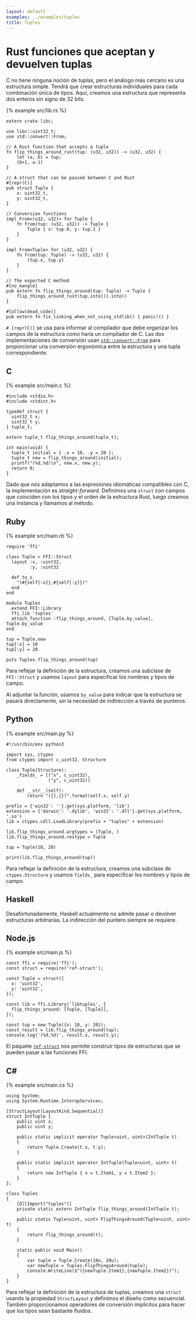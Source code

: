 ```yaml
---
layout: default
examples: ../examples/tuples
title: Tuples
---
```


# Rust funciones que aceptan y devuelven tuplas

C no tiene ninguna noción de tuplas, pero el análogo más cercano es una estructura
simple. Tendrá que crear estructuras individuales para cada combinación única de
tipos. Aquí, creamos una estructura que representa dos enteros sin signo de 32 bits.

{% example src/lib.rs %}

```
extern crate libc;

use libc::uint32_t;
use std::convert::From;

// A Rust function that accepts a tuple
fn flip_things_around_rust(tup: (u32, u32)) -> (u32, u32) {
    let (a, b) = tup;
    (b+1, a-1)
}

// A struct that can be passed between C and Rust
#[repr(C)]
pub struct Tuple {
    x: uint32_t,
    y: uint32_t,
}

// Conversion functions
impl From<(u32, u32)> for Tuple {
    fn from(tup: (u32, u32)) -> Tuple {
        Tuple { x: tup.0, y: tup.1 }
    }
}

impl From<Tuple> for (u32, u32) {
    fn from(tup: Tuple) -> (u32, u32) {
        (tup.x, tup.y)
    }
}

// The exported C method
#[no_mangle]
pub extern fn flip_things_around(tup: Tuple) -> Tuple {
    flip_things_around_rust(tup.into()).into()
}

#[allow(dead_code)]
pub extern fn fix_linking_when_not_using_stdlib() { panic!() }
```

`# [repr(C)]` se usa para informar al compilador que debe organizar los campos de la
estructura como haría un compilador de C. Las dos implementaciones de conversión
usan [`std::convert::From`][From] para proporcionar una conversión ergonómica entre
la estructura y una tupla correspondiente.

[From]: http://doc.rust-lang.org/std/convert/trait.From.html

## C

{% example src/main.c %}

```
#include <stdio.h>
#include <stdint.h>

typedef struct {
  uint32_t x;
  uint32_t y;
} tuple_t;

extern tuple_t flip_things_around(tuple_t);

int main(void) {
  tuple_t initial = { .x = 10, .y = 20 };
  tuple_t new = flip_things_around(initial);
  printf("(%d,%d)\n", new.x, new.y);
  return 0;
}
```

Dado que nos adaptamos a las expresiones idiomáticas compatibles con C, la
implementación es *straight-forward*. Definimos una `struct` con campos que
coinciden con los tipos y el orden de la estructura Rust, luego creamos una
instancia y llamamos al método.

## Ruby

{% example src/main.rb %}

```
require 'ffi'

class Tuple < FFI::Struct
  layout :x, :uint32,
         :y, :uint32

  def to_s
    "(#{self[:x]},#{self[:y]})"
  end
end

module Tuples
  extend FFI::Library
  ffi_lib 'tuples'
  attach_function :flip_things_around, [Tuple.by_value], Tuple.by_value
end

tup = Tuple.new
tup[:x] = 10
tup[:y] = 20

puts Tuples.flip_things_around(tup)
```

Para reflejar la definición de la estructura, creamos una subclase de
`FFI::Struct` y usamos `layout` para especificar los nombres y tipos de campo.

Al adjuntar la función, usamos `by_value` para indicar que la estructura se pasará
directamente, sin la necesidad de indirección a través de punteros.

## Python

{% example src/main.py %}

```
#!/usr/bin/env python3

import sys, ctypes
from ctypes import c_uint32, Structure

class Tuple(Structure):
    _fields_ = [("x", c_uint32),
                ("y", c_uint32)]

    def __str__(self):
        return "({},{})".format(self.x, self.y)

prefix = {'win32': ''}.get(sys.platform, 'lib')
extension = {'darwin': '.dylib', 'win32': '.dll'}.get(sys.platform, '.so')
lib = ctypes.cdll.LoadLibrary(prefix + "tuples" + extension)

lib.flip_things_around.argtypes = (Tuple, )
lib.flip_things_around.restype = Tuple

tup = Tuple(10, 20)

print(lib.flip_things_around(tup))
```

Para reflejar la definición de la estructura, creamos una subclase de
`ctypes.Structure` y usamos `fields_` para especificar los nombres y tipos de campo.

## Haskell

Desafortunadamente, Haskell actualmente no admite pasar o devolver estructuras
arbitrarias. La indirección del puntero siempre se requiere.

## Node.js

{% example src/main.js %}

```
const ffi = require('ffi');
const struct = require('ref-struct');

const Tuple = struct({
  x: 'uint32',
  y: 'uint32',
});

const lib = ffi.Library('libtuples', {
  flip_things_around: [Tuple, [Tuple]],
});

const tup = new Tuple({x: 10, y: 20});
const result = lib.flip_things_around(tup);
console.log('(%d,%d)', result.x, result.y);
```

El paquete [`ref-struct`][ref-struct] nos permite construir tipos de estructuras que
se pueden pasar a las funciones FFI.

[ref-struct]: https://www.npmjs.com/package/ref-struct

## C\#

{% example src/main.cs %}

```
using System;
using System.Runtime.InteropServices;

[StructLayout(LayoutKind.Sequential)]
struct IntTuple {
    public uint x;
    public uint y;

    public static implicit operator Tuple<uint, uint>(IntTuple t)
    {
        return Tuple.Create(t.x, t.y);
    }

    public static implicit operator IntTuple(Tuple<uint, uint> t)
    {
        return new IntTuple { x = t.Item1, y = t.Item2 };
    }
};

class Tuples
{
    [DllImport("tuples")]
    private static extern IntTuple flip_things_around(IntTuple t);

    public static Tuple<uint, uint> FlipThingsAround(Tuple<uint, uint> t)
    {
        return flip_things_around(t);
    }

    static public void Main()
    {
        var tuple = Tuple.Create(10u, 20u);
        var newTuple = Tuples.FlipThingsAround(tuple);
        Console.WriteLine($"({newTuple.Item1},{newTuple.Item2})");
    }
}
```

Para reflejar la definición de la estructura de tuplas, creamos una `struct` usando
la propiedad `StructLayout` y definimos el diseño como secuencial. También
proporcionamos operadores de conversión implícitos para hacer que los tipos sean bastante fluidos.
